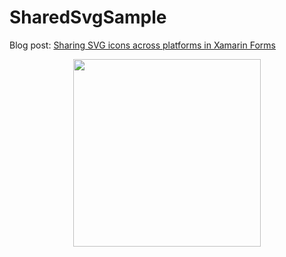 # SharedSvgSample

Blog post: [Sharing SVG icons across platforms in Xamarin Forms](http://wp.me/p9ztz9-er)

<p align="center">
<img width="300" height:"400" src="http://www.xamboy.com/wp-content/uploads/2018/03/Simulator-Screen-Shot-iPhone-X-2018-03-28-at-23.25.34.png" />
</p>
